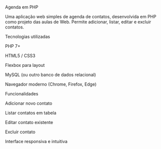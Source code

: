 Agenda em PHP

Uma aplicação web simples de agenda de contatos, desenvolvida em PHP como projeto das aulas de Web. Permite adicionar, listar, editar e excluir contatos.

Tecnologias utilizadas

PHP 7+

HTML5 / CSS3

Flexbox para layout

MySQL (ou outro banco de dados relacional)

Navegador moderno (Chrome, Firefox, Edge)

Funcionalidades

Adicionar novo contato

Listar contatos em tabela

Editar contato existente

Excluir contato

Interface responsiva e intuitiva
